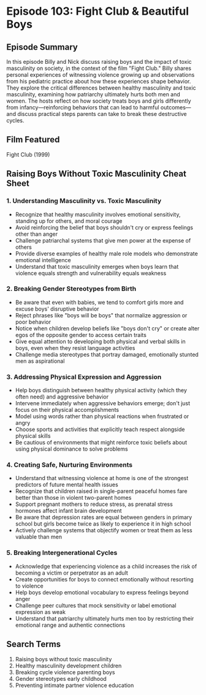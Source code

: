# Episode 103: Fight Club & Beautiful Boys

## Episode Summary
In this episode Billy and Nick discuss raising boys and the impact of toxic masculinity on society, in the context of the film "Fight Club." Billy shares personal experiences of witnessing violence growing up and observations from his pediatric practice about how these experiences shape behavior. They explore the critical differences between healthy masculinity and toxic masculinity, examining how patriarchy ultimately hurts both men and women. The hosts reflect on how society treats boys and girls differently from infancy—reinforcing behaviors that can lead to harmful outcomes—and discuss practical steps parents can take to break these destructive cycles.

## Film Featured
Fight Club (1999)

## Raising Boys Without Toxic Masculinity Cheat Sheet

### 1. Understanding Masculinity vs. Toxic Masculinity
- Recognize that healthy masculinity involves emotional sensitivity, standing up for others, and moral courage
- Avoid reinforcing the belief that boys shouldn't cry or express feelings other than anger
- Challenge patriarchal systems that give men power at the expense of others
- Provide diverse examples of healthy male role models who demonstrate emotional intelligence
- Understand that toxic masculinity emerges when boys learn that violence equals strength and vulnerability equals weakness

### 2. Breaking Gender Stereotypes from Birth
- Be aware that even with babies, we tend to comfort girls more and excuse boys' disruptive behavior
- Reject phrases like "boys will be boys" that normalize aggression or poor behavior
- Notice when children develop beliefs like "boys don't cry" or create alter egos of the opposite gender to access certain traits
- Give equal attention to developing both physical and verbal skills in boys, even when they resist language activities
- Challenge media stereotypes that portray damaged, emotionally stunted men as aspirational

### 3. Addressing Physical Expression and Aggression
- Help boys distinguish between healthy physical activity (which they often need) and aggressive behavior
- Intervene immediately when aggressive behaviors emerge; don't just focus on their physical accomplishments
- Model using words rather than physical reactions when frustrated or angry
- Choose sports and activities that explicitly teach respect alongside physical skills
- Be cautious of environments that might reinforce toxic beliefs about using physical dominance to solve problems

### 4. Creating Safe, Nurturing Environments
- Understand that witnessing violence at home is one of the strongest predictors of future mental health issues
- Recognize that children raised in single-parent peaceful homes fare better than those in violent two-parent homes
- Support pregnant mothers to reduce stress, as prenatal stress hormones affect infant brain development
- Be aware that depression rates are equal between genders in primary school but girls become twice as likely to experience it in high school
- Actively challenge systems that objectify women or treat them as less valuable than men

### 5. Breaking Intergenerational Cycles
- Acknowledge that experiencing violence as a child increases the risk of becoming a victim or perpetrator as an adult
- Create opportunities for boys to connect emotionally without resorting to violence
- Help boys develop emotional vocabulary to express feelings beyond anger
- Challenge peer cultures that mock sensitivity or label emotional expression as weak
- Understand that patriarchy ultimately hurts men too by restricting their emotional range and authentic connections

## Search Terms
1. Raising boys without toxic masculinity
2. Healthy masculinity development children
3. Breaking cycle violence parenting boys
4. Gender stereotypes early childhood
5. Preventing intimate partner violence education